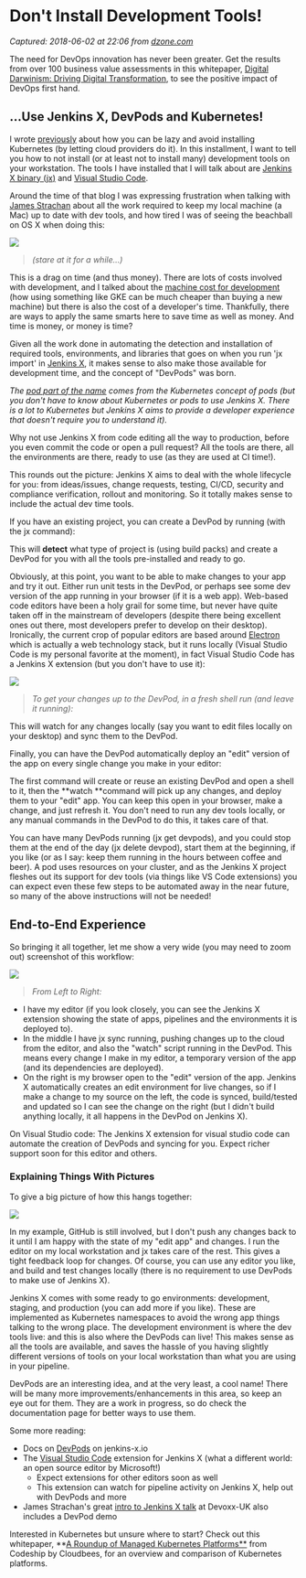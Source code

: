 # Don't Install Development Tools!

_Captured: 2018-06-02 at 22:06 from [dzone.com](https://dzone.com/articles/dont-install-development-tools?edition=380205&utm_source=Daily%20Digest&utm_medium=email&utm_campaign=Daily%20Digest%202018-06-02)_

The need for DevOps innovation has never been greater. Get the results from over 100 business value assessments in this whitepaper, [Digital Darwinism: Driving Digital Transformation](https://dzone.com/go?i=291429&u=https%3A%2F%2Fpages.cloudbees.com%2Fl%2F272242%2F2018-04-19%2F8t38t%3Futm_source%3Ddzone%26utm_medium%3Dbumper-text%26utm_campaign%3Ddzone-sponsored-link%2520), to see the positive impact of DevOps first hand.

## …Use Jenkins X, DevPods and Kubernetes!

I wrote [previously](https://dzone.com/articles/dont-install-kubernetes) about how you can be lazy and avoid installing Kubernetes (by letting cloud providers do it). In this installment, I want to tell you how to not install (or at least not to install many) development tools on your workstation. The tools I have installed that I will talk about are [Jenkins X binary (jx](https://jenkins-x.io/getting-started/install/)[)](https://jenkins-x.io/getting-started/install/) and [Visual Studio Code](https://code.visualstudio.com/).

Around the time of that blog I was expressing frustration when talking with [James Strachan](https://twitter.com/jstrachan) about all the work required to keep my local machine (a Mac) up to date with dev tools, and how tired I was of seeing the beachball on OS X when doing this:

![](https://www.cloudbees.com/sites/default/files/kubernetes-cloudbees-osx.png)

> _(stare at it for a while...)_

This is a drag on time (and thus money). There are lots of costs involved with development, and I talked about the [machine cost for development](https://dzone.com/articles/dont-install-kubernetes) (how using something like GKE can be much cheaper than buying a new machine) but there is also the cost of a developer's time. Thankfully, there are ways to apply the same smarts here to save time as well as money. And time is money, or money is time?

Given all the work done in automating the detection and installation of required tools, environments, and libraries that goes on when you run 'jx import' in [Jenkins X](https://jenkins-x.io/), it makes sense to also make those available for development time, and the concept of "DevPods" was born.

_The [pod part of the name](https://kubernetes.io/docs/concepts/workloads/pods/pod/) comes from the Kubernetes concept of pods (but you don't have to know about Kubernetes or pods to use Jenkins X. There is a lot to Kubernetes but Jenkins X aims to provide a developer experience that doesn't require you to understand it)._

Why not use Jenkins X from code editing all the way to production, before you even commit the code or open a pull request? All the tools are there, all the environments are there, ready to use (as they are used at CI time!).

This rounds out the picture: Jenkins X aims to deal with the whole lifecycle for you: from ideas/issues, change requests, testing, CI/CD, security and compliance verification, rollout and monitoring. So it totally makes sense to include the actual dev time tools.

If you have an existing project, you can create a DevPod by running (with the jx command):

This will **detect** what type of project is (using build packs) and create a DevPod for you with all the tools pre-installed and ready to go.

Obviously, at this point, you want to be able to make changes to your app and try it out. Either run unit tests in the DevPod, or perhaps see some dev version of the app running in your browser (if it is a web app). Web-based code editors have been a holy grail for some time, but never have quite taken off in the mainstream of developers (despite there being excellent ones out there, most developers prefer to develop on their desktop). Ironically, the current crop of popular editors are based around [Electron](https://github.com/electron/electron) which is actually a web technology stack, but it runs locally (Visual Studio Code is my personal favorite at the moment), in fact Visual Studio Code has a Jenkins X extension (but you don't have to use it):

![](https://www.cloudbees.com/sites/default/files/kubernetes-cloudbees-jenkinsx.png)

> _To get your changes up to the DevPod, in a fresh shell run (and leave it running):_

This will watch for any changes locally (say you want to edit files locally on your desktop) and sync them to the DevPod.

Finally, you can have the DevPod automatically deploy an "edit" version of the app on every single change you make in your editor:

The first command will create or reuse an existing DevPod and open a shell to it, then the **watch **command will pick up any changes, and deploy them to your "edit" app. You can keep this open in your browser, make a change, and just refresh it. You don't need to run any dev tools locally, or any manual commands in the DevPod to do this, it takes care of that.

You can have many DevPods running (jx get devpods), and you could stop them at the end of the day (jx delete devpod), start them at the beginning, if you like (or as I say: keep them running in the hours between coffee and beer). A pod uses resources on your cluster, and as the Jenkins X project fleshes out its support for dev tools (via things like VS Code extensions) you can expect even these few steps to be automated away in the near future, so many of the above instructions will not be needed!

## End-to-End Experience

So bringing it all together, let me show a very wide (you may need to zoom out) screenshot of this workflow:

![](https://www.cloudbees.com/sites/default/files/kubernetes-cloudbees-workflow.png)

> _From Left to Right:_

  * I have my editor (if you look closely, you can see the Jenkins X extension showing the state of apps, pipelines and the environments it is deployed to).
  * In the middle I have jx sync running, pushing changes up to the cloud from the editor, and also the "watch" script running in the DevPod. This means every change I make in my editor, a temporary version of the app (and its dependencies are deployed).
  * On the right is my browser open to the "edit" version of the app. Jenkins X automatically creates an edit environment for live changes, so if I make a change to my source on the left, the code is synced, build/tested and updated so I can see the change on the right (but I didn't build anything locally, it all happens in the DevPod on Jenkins X).

On Visual Studio code: The Jenkins X extension for visual studio code can automate the creation of DevPods and syncing for you. Expect richer support soon for this editor and others.

### Explaining Things With Pictures

To give a big picture of how this hangs together:

![](https://www.cloudbees.com/sites/default/files/kubernetes-cloudbees-workflow-visualization.png)

In my example, GitHub is still involved, but I don't push any changes back to it until I am happy with the state of my "edit app" and changes. I run the editor on my local workstation and jx takes care of the rest. This gives a tight feedback loop for changes. Of course, you can use any editor you like, and build and test changes locally (there is no requirement to use DevPods to make use of Jenkins X).

Jenkins X comes with some ready to go environments: development, staging, and production (you can add more if you like). These are implemented as Kubernetes namespaces to avoid the wrong app things talking to the wrong place. The development environment is where the dev tools live: and this is also where the DevPods can live! This makes sense as all the tools are available, and saves the hassle of you having slightly different versions of tools on your local workstation than what you are using in your pipeline.

DevPods are an interesting idea, and at the very least, a cool name! There will be many more improvements/enhancements in this area, so keep an eye out for them. They are a work in progress, so do check the documentation page for better ways to use them.

Some more reading:

  * Docs on [DevPods](https://jenkins-x.io/developing/devpods/) on jenkins-x.io
  * The [Visual Studio Code](https://github.com/jenkins-x/vscode-jx-tools) extension for Jenkins X (what a different world: an open source editor by Microsoft!) 
    * Expect extensions for other editors soon as well
    * This extension can watch for pipeline activity on Jenkins X, help out with DevPods and more
  * James Strachan's great [intro to Jenkins X talk](https://jenkins-x.io/demos/devoxx-uk-2018/) at Devoxx-UK also includes a DevPod demo

Interested in Kubernetes but unsure where to start? Check out this whitepaper, **[A Roundup of Managed Kubernetes Platforms**](https://dzone.com/go?i=291430&u=https%3A%2F%2Fpages.cloudbees.com%2Fl%2F272242%2F2018-03-07%2F7wybk%2520) from Codeship by Cloudbees, for an overview and comparison of Kubernetes platforms.
